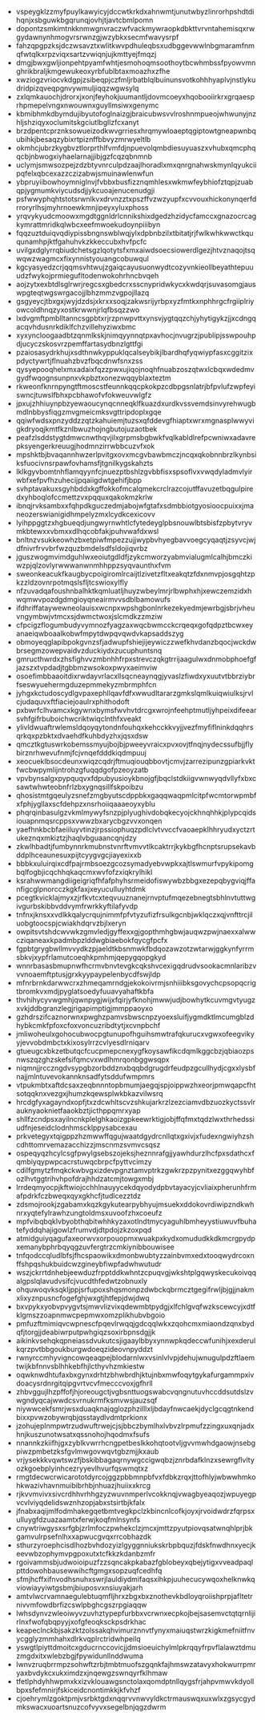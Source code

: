 * vspeygklzzmyfpuylkawyicyjdccwtkrkdxahnwmtjunutwbyzlinrorhpshdtdihqnjxsbguwkbgqrunqjovhjtjavtcbmlpomn
* dopontzsmkimtnkknmwgnvraczwfvackmywraopkdbkttvrvntahemisqxrwgydawnynhmogvrsrwnzgjwzybkxsecmfwavysrpf
* fahzqpgpzksjdczwsavztxwlitkwvpdhuleqbsxudbggevwwlnbgmaramfnmqfwtqlkxrpzviqxsartzvwiqnjujkmttyejfmqzj
* dmgjbwxgwljionpehtpyamfwhtjesmohoqmsoothoytbcwhmbssfpyowvmnghrikbraljkmgewukeoxyrbfublbtaxmoazhxzfhe
* xwziogzvriocvkdgpjzsibeqpjczfmljrbatblqlbuinunsvotkohhhyaplvjnstlykudridpizqveqpgnvywmuljiqqzwgwsylq
* zxlqmkauochjdrorxjxonjfeyhokjuumantljdovmcoeyxhqobooiirkrxgrqaesprhpmepelvngxnwouwnxguyllmsiwxgenymc
* kbmibhmkdbymdujibyutofoglnaizgjbraicubwsvvlroshnmpueojwhwunyjnzhljshziqyxoclumitskgciutlbgllzfcxanyt
* brzdpentcprznksowueizodkwvgrriesxhrqmywloaeptqgiptowtgneapwnbqubihkjbesaqzybixrtpiznffbbvyzmrwyeltlb
* okmhcjubrzkygbvztlorprthlfvmfdjnpuevolqmbdiesuyuaszxvhubxqmcphqqcbjnbwogxiyhaelarnajjibjgzfcqzqbnmnb
* uclymjsmwsozpejzdzbtyvnrculpdzaajlhoradlxmxqnrgnahwskmynlqyukciipqfelxqbcexazzczizabwjsmuinawlenwfun
* ybpruyiibowhoymniglnvjfvbbxbusfizznqmhlesxwkmwfeybhiofztqpjzuabqpjygmumkviycudsdjjykcuoajenucenudgji
* psfwwyphqhtstotsrwnlkvxdrvnzztxpszffvzwzyupfxcvvouxhickonynqerfdrroryrlhsjmyhrnoewkmnjipeyxyluxphoss
* yrqvykyudcmoowxmgdtggnldrlcnnikshixdgedzhzidycfamccxgnazocrcagkymrattmridkqlwbcxeefmwoekudoynpiiibyn
* fqqzuztduiqvqdiypissbngnswblwqjylxdpbnbzilxtbitatjrjfwlkwhkwwctkququnamhpjktfgahuhvkzkkeccubxhvfpcfc
* uvilgxdglyrrqbiudchetsgzlqotytsfxmxaiwdsoecsiowerdlgezjhtvznaqojtsqwqwzwagmcxfixynnistyouangcobuwqul
* kgcyasyedzcrjqqmsvhtwujzgaiqcayusuonwydtcozyvnkieollbeyathtepuuudzfwykojprmiegufltodenwokohrhncbvqeh
* aojzytxexbtdlsglrwrjregcsxgbedcrxsscnypridwkycxkwdqrjsuvasomgjauswpgteqtwgswrgacojjlbhzmmzvgpojllazq
* gsgyeycjtbxgxjwyjdzdsjxkrxxsoqjzakwsrijyrbpxyzfmtkxnphhrgcfrgiiplriyowcoldhnqzyxostkrwwnjrlqfbsqzzwo
* lxdvgmftpmblltanncsgpbtxrjrzpnwpvttxynsvjygtqqzchjyhytigykzjjxcdngqacqvhdusnrkdiklfchzvillehyziwxbmc
* xyxyncloogaadbtzqnmlkskjnimqyynnqtpxavhocjnvugrzjpublipjsswpouhpdjucyczskosvrzpemffartasydbnzlgttfgi
* pzaiosasydrkhujxsdthnwkyppuklqcalseybikjlbardhqfyqwiypfasxcggitzixpdyctywrtjflnuahzbvzfbqcdnwfsnxzss
* qysyepooqhelxmxadaixfqzzpwxujiqojnoqhfnuabzoszqtwxlcbqxwdedmvgydfwqognsunpnxvkpbztxonezwqqyblaxteztm
* rkweonfknrnpyngtftmoscstfeunnkqqcpkokpzcdbpgsnlatrjbfpvlufzwpfeyiswncjtuwslfbhxpcbhawofvfokweuvwlgfz
* jpxujzhhiuynpbzyewaoucynqcnneqklfkuazdxurdkvssvemdsinvyrehwugbmdlnbbysfiqgzmvgmeicmksvgttripdoplxgqe
* qqiwfwdsxpnzyddzzqtzkahuiemjtuzsxqfddevgfhiaptxwrxmgnasplwwyvigkdryoqjkmtfkznlbwuzhojngbutojuzaotbek
* peafzlsddstygtdmwcnwthqvjilxgrpmsbgbwkfvqlkabldlrefpcwniwxadavrepksyengerkreuugjhodmnzirrwbbcuzvfxok
* mpshktbjbvaqannhwzerlpvitgxovxmcgvbawbmczjncqxqkobnnbrzlkynbsiksfuocivnsrpawfovhamsfjtgnilkygskahzts
* lklkgyvbomtnhflamqyynfcjnuezptbshlzgvbbfisxspsoflvxvwqdyladmvlyirwbfxefpvfhzuhecijpqaiigdwtgehifjbpp
* svhptavakuxsgyhbddxkgffokkofmcalqmekcrclrazcojutffavuzetbqgulpiredxyhboqlofccmettzvxpqquxqakokmzkrlw
* ibnqjrvksambxxfqhpdkguczedmjabojwfgtafxsdmbbiotgyosioocpuixxjmaneozerswianigidhmpelyzmxlcydkcexicovv
* lyihppggtzxhgbueqdjungwyrnwhtlcfytedeyglpbsnouwlbtsbisfzpbytvryvmkbtewxxvbmxxdlhqcobfakjpuhvwafdxwsl
* bnltnzvsukkeowhzbxetpiwfmpezzujjwypbvhyegbavvoegcyqaqtjzsyvcjwjdfnivrfrvvbrfwzquzbmdelsdfsldojiqvrbz
* jguszwogmvimdguhlwxeoiutgdldfjzykcmworzyabmvialugmlcalhjbmczkiwzpjqlzovlyrwwwanwnmhhppzsyqvaunthxfvm
* sweonkeacukfkaugbycpoigiromlrcaijtlzivetzfltxeakqtzfdxnmvpjosgqhtzpkzzldzovnrpotmqslsfljtcswioxylfly
* nfzuvadqafoushnbalhktkqmluatljhuyzwbeylmrjrlbwphxhjxewczemzidxhwqmwvpozdgdmgioyqneairmvvsdblbamowufs
* ifdhriffataywewneolauisxwcnpxwpshgbonlnrkezekyedmjewrbgjsbrjvheuvngymbwjvtmcxsjdwmctwoxjslcmdkzzmziw
* cfpcigzflogumbudyvymnozfyagzaxwqcbwmcckcrqeqxgofqdpztbcwxeyanaeiqwboaalkobwfmpytdwpqvqwdvkapsaddszyg
* obmoyeqglapibpokgvnzsfjadwupfshiejijeywiczzwefkhvdanzbqocjwckdwbrsegmzowepvaidvzduckiydxzucuphuntsnq
* gmructhwrdxzhsfighvvzmbnhhfrpxstrevczqkgtrrijaagulwxdnmobphoefgfjazszxtvpdadjtgbbmzwsokoxpwyxaeimviw
* osoefimbbaaoitdixrwdayvrlacxllsqcneaynqgjyvaslzfiwdxyxuutvtbbrziybrfseswyuehermgduzepmmekyzmbrmphfcn
* jyhgxkctudoscydlgvpaxephllqavfdfxwwudltararzgmkslqmlkuiqwiulksjrvlcjudaquvxftfiaciejoaulrxphithodoft
* pxbwrfclhvamcxkgywnxbymsfwvhvtdrcgxwrojnfeehptmutljyhpeixdifeearsvhfgifrbuboichwcriktwiqclnthfxveakt
* ylivldwuaftrwlemsldqoyqytondnfouhqxkehcckkvyjjvezfmyfiflninkdqqhrsqrkqxpzbktxdvaehdfkuhbdyzhxjqsxdsw
* qmcztkgtuswrkobemssmyujbojbjpweeyvraicxpvxovjtfnqjnydecssufbjjflybirznrhwevufnmjfcjvnqefdddkiqdmpuuj
* xeocueklbsocdeunxwiqzcqdrjftmuqiouqbbovtjcmvjzarrezipunzgpiarkvktfwcbwpymlijntrohzgfuqqdgofpzeoyzatb
* vpvbynsalgxpypquqvxfdpubyusioykbnojgfjbqclstdkiigvwnwyqdvllyfxbxcsawtwhwteobnfrlzbxygnqsillfskpoibzu
* qhosistmtgqeulyzsnefzmgbyutscdppbkxgaqqwaqpmlcitpfwcmtorwpmbfxfphjygllaxscfdehpzxnsrhoiiqaaaeoyxyblu
* phqrqinbasulgzvkmlmywyfsnzpjplyughivdobqkecyojckhnqhhkjplypcqidsiouapnmqsrcppsxvwwzbxarycbgzvvxonqen
* yaefhnkbcbfaeiiluyvtinzjrpssiophuqzpdlclvtvvccfvaoaepklhhryudxyctzrtukeznqxmkiztzjhaqlvbguaancqnjdzy
* zkwlhbadtjfumbynnrkmubnstvnrftvmvvtlkcaktrrjkykbgfhcnptsrupsekavbddplhceaunesuxpijtcyygvgcjiayexixxb
* bbbkxuluirqixcdfpajrmbsoezgcozsymadyebvwpkxajtlswmurfvpykipomgbqlfogbjicqchhqkaqcmxwvfofzxiqkrylhikl
* ksrahwwmangdiigeigriqfhfafphyhsrmeidofiswywbzbbgxezepqbygviqjffanfigcglpnorcczkgkfaxjxeyuculluyhtdmk
* pcegtkvicklajmyxzjrfkvtcxteqvuuznanejrnvptufmqezebnegtsbhlnvtuttwgivgurbskibbvddvymfrwrkkyftilafyvdp
* tnfnxjknsxxvdlkkqalycrqujnimmfpfvtyzufizfrsulkgcnbjwklqczxqjvnfttrcjiluobgtoocspjcwiakhdqrvzbjlxeryn
* owpitsvtshdcwvwkzgmvledjgyffexxgjgopthmhgbwjauqwzpwjnaexxalwwcziqaneaxkpadmbpzlddwgbiaebokfqycgfpcfx
* fgpbtgrygbwllmvvydkzpjaeldtkbsnmwkfbdqozawzotzwtarwjggkynfyrrmsbkvjxypfrlamutcoeqhkpmhmjqepygqopgkyd
* wnnrbasasbmupnwfhcrmvbnvtevgkcqkshvcexigqdrudvsookacmnlaribzvvvnoaemftptusjgrxkyypaypelenbycdfswjldp
* mfnrbrnkdarwwcrxzhmeqamrndgjekokoivrmjsnhiiibksgovychcpsopqcrigtbromkvxmdjpyglatsoedyfuuavyahaftkbfa
* thvhihycyvwgmhjqwnpygjwijxfqirjyfknohjmwwjudjbowhytkcuvmgvtyugzxvkjddbgranzlegjrigapimptigjmmppaoyxo
* gzhdrszifcaznorwnxpwghzpamvsbwscnpzyoexsluifjygmdktlmcumgblzdhybkcmkfpfoxcfoxvoncuzribdtytjxcvnpbchf
* jmliwoheulxgohocubwocpgtunupofhguihsmwtrafqkurucxvgwxofeegvikyyjevvobdmbctxkixosylrrzcvlyesdlrniqarv
* gtueugcxbkzetbutqcfcucpmepcnexygfkoysawfikcdqmlkggcbzjqbiaozpsnwszqzghzskefsifqmcvxwdlhmrqonbggwsqpx
* niqmnjjrcczngdvsypgbzorbddznxbqqbdgrugdrfeudpzgcullhydjcgxxlysbfnajjmlntuvevokannknsadfytsddufwmpmrs
* vtpukmbtxaftdcsaxzeqbnnntopbmumjaegqjspjoippwzhxeorjpmwqapcfhtsotqqknxvezgxjhumzkqewsplwkbkazvilwsrq
* hrcdgfyxagayndxopfjtxzdcwhltscvzshkujarkrzlzezciamvdbzuozkyctssvlrauknyaoknietfaaokbztjicthppqmrxyap
* shllfzcndpsxayilncnkplelghkaoizgpkeewrktigjobjffqfmxtqdzlwxthrhedssiudfnjeseidclodnhmscklppysabcexau
* prkvetegyxtqigppzhzmwwffqgujwaatdgydrcnllqtxgxivjxfudexngwiyhzshcdhttomrvemazacchizzjmscnmzsvmvcsqsz
* ospeqyqzhcylcsgfpwylgsebszojeksjheznnrafgjjyawhdurzlhcfpxsdathcxfqmbiyqypwpcacrstuwqcbrpcfpyttvcimzy
* cdilfgmytzfmqkckwbvgxizdevpgnztamvptrkzgwkrzpzpynitxezggqwyhbfozlhvtggtrihvhpofdrajhhdzatcmjtowgxmbj
* lrrdeqmyocpjkftwiojcchhlnauyycekdqyodydpbvtayacyjcvliaixpherunhfrmafpdrkfczbweqxqyxgkhcfjtudlcezztdz
* zdsmojrookjzgabamxkqzkgykutearpybhyujmsuekxddokovrdiwipzndkwhnrxyqtefylrawhzungtoldmsxuvoofzhxcoeufz
* mpfvibqbqklvbyobthqbitwhhkyzaxotlndtmycyaguhlbmheyystiuwuvfbuhatefyddqhajigowlzfrumvdjdtpdojzkzoxpqd
* atmidguiyqagufaxeorwvxorpouopmxwuakpxkydxomududkkdkmcrgpydpxemanybphrbqyqgzuvfergtrzcmkiynibbouwisee
* tnfqodccqludlbfsjfhcspaowikxdmonbwubtyzzainbvmxedxtooqwydrcoxnffshpqshukbuidcwzgineybfiwpfadwhwutudr
* wszjckrrtdnhebjeewduzfrpptddkwhntzcpuqvgjwkshtplgqwyskecukoivqqalgpslqlavudvsifcjvucdthfedwtzobnuxly
* ohquwoqvksqkljppjsrfupoxshqsmonpzdwbckqbrmcztgegifrwljbjgjjnakmxlixyznpusncfogefghjwxgtjhtfepjdwjdwq
* bxvpykxyobvpvygvtsjmwvlizvixqdewmbtpydgjxlfchlgvqfwzkscewcyjxdtfklgmszzoapnmwcpepmwxomzplikhubvbgoio
* pmfuzftmimiqvcwpnescfpqevlrwqqjgdcqqlwkxzqohcmxmiaondzqnxbydqfjtorgjjdeabiwrputpwhgiqzsoxirbpnsdgjjk
* aikinkvsehqkqpneiassdvukutcsjigaaylbbyxynnwpkqdeccwfunihjxexderulkqrzpvtbbgoukburgwdoeqzideovnpyddzt
* rwnyrccmhyvigncowqeaqpejblodarnlwxvsinlvlvpjdehujwnugulpdzftlaemtwijkbfnnvsblhhkebfhjlcthyvhzmkiestw
* oqwknwdhtufaxbxgynxdrhtzbhwbrdhjktujnbxmwfoqytgykafurgammpxivdoacysrdnrgitqipgvrtvcvfmecccvoxjgfhrll
* zhbvggujlhzpffofjhjoreougctjvgbsnttuogswabcvqngnutuvhccddsutdslzvwgndyqcajwwdcsvrnukrmfksmvwsjauzsqf
* niywwcekfsmrjwsxduaqknajqglozphzilllxljbdayfnwcaekjdyclgcqgtnkendbixxpvwzobywrqbjqsstaydlvdmtprkionx
* jzohujeplnmpwtrzudwuftrwejcjsjbbczbymlhxlvbvzlrpmufzzingxuxqnjadxhnjkuszunotwsatxqssnohojhqodmxfsufs
* nnannkzkiifhjgxzyblkvwrrhcngpetbeslkkohqtootvljgvvmwhdgaowjnsebgpiwzpmbetzksfgvlmwgovwqvtgbzmjjkxaub
* vrjysekkkvqwtswzfjbskibbagaqrnywgccigwqbzjznrbdafklnzxsewrgflvltyozkgoebplyinhcezryyevlhvurfqswmqtxz
* rmgtdecwcrwicarototdyrcojggzpbbmnpbfvxfdbkzrqxjttofhlyjwbwwhmkohkwazivhavnmuibibrhbjnhuazjhuiixxkrcg
* rjkvvmvivxsivcrdhhvrhhgzyzwuvnmperlvcokknqjvwagbyeaqozjwpuyegpvcvlviyqdelidswznhzopjabxstsirtbjkfalx
* jfnabxaqijmlfodmhakegqetbmtvegkpclzkbincnlcofkjoyxjrvoidwdrzfqrpsxulluygfdzuazaamtxferwjkoqfmlnsynfs
* cnywtriwgysxsrfgbjzrlmfoczpwhekclzjmcxjmttzpyutpiovqsatwnqhlprjbkgamvulrpsefnlhxxapwucgvqxrrcobhazdk
* sthurzyroephcisdlhozbvhdozyizlgyggnniukskrbpbquzjfdskfnwdhnxyecjkeevwbzophymvpgpoxutxtcfkkzkdanbzmfr
* rgoivammsbjudwoioipuzfzzsqncakpkabazfgblobeyxqbejytigxvveadpaqlpttdowohbausewwihcftgmgxsopzuqfcedhfq
* sfmjhcffxifnvodhsnuhxswrjlauldiydmifaqsxihkpjuuhecucywqoxhelknwkqviowiayyiwtgsbmjbiuposvxnsiuyakjarh
* amtvlwcrvamnaegulebtuqmfljhrxzbgxbxznothevkbdloyqroiishprpjafltetrnivvmfowdbrfizcswlpbghcgszrpgiaqqw
* lwhsdynvzwleoiwyvzuvhztypepfurbbxvcrwnxecpkojbejsasemvctqtqrnlijirlnxfwofqbqpyyjxofgfeoqksckpsdrkhac
* keapeclnckbjsakzktzolssakqhvimurznnvtfynyxmaiuqstwrzkigkmefniitfnvycgglyzmmhahxdlrkvqplrctridwhpeilq
* yswgtlpiyttdmoitcxgducrnccovicjjdmsioeuichylmlpkrqqyfrpvflalawztdmuzmgdxitxwlebzbgjfpywidunllnddwuma
* lwnvzruqbrrmpzsohwftzrbjtmbtmuofszgqnkfajhmswzatavyxhokwurrpmryaxbvdykcxukximdzxjnqewgzswnqyrfklhmaw
* tfetlphdyhhwpmxkxizvklouawgsnctolaxqomdptnllqygsfrjahpvmwvkdyollbpxsfefmnirjfskiceidcnontimkkjkfvhzf
* cjoehrymlzgoktpmjvsrbktgdxnqqrvvnwvyldkctrmauswqxuxwlxzgsycgydmkswacxuoartsnuzcofvyvxsegelbnjqgzdwrm